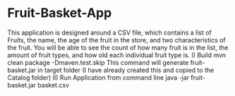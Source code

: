 # Fruit-Basket-App
This application is designed around a CSV file, which contains a list of Fruits, the name, the age of the fruit in the store, and two characteristics of the fruit. You will be able to see the count of how many fruit is in the list, the amount of fruit types, and how old each individual fruit type is. 
I) Build
mvn clean package -Dmaven.test.skip
This command will generate fruit-basket.jar in target folder
(I have already created this and copied to the Catalog folder)
II) Run Application from command line
java -jar fruit-basket.jar basket.csv

